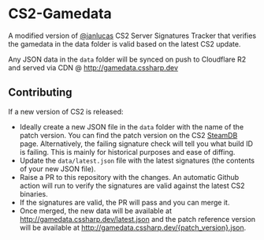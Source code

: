 # CS2-Gamedata

A modified version of [@ianlucas](https://github.com/ianlucas) CS2 Server Signatures Tracker that verifies the gamedata in the data folder is valid based on the latest CS2 update.

Any JSON data in the `data` folder will be synced on push to Cloudflare R2 and served via CDN @ http://gamedata.cssharp.dev

## Contributing

If a new version of CS2 is released:

- Ideally create a new JSON file in the `data` folder with the name of the patch version. You can find the patch version on the CS2 [SteamDB](https://steamdb.info/patchnotes/) page. Alternatively, the failing signature check will tell you what build ID is failing. This is mainly for historical purposes and ease of diffing.
- Update the `data/latest.json` file with the latest signatures (the contents of your new JSON file).
- Raise a PR to this repository with the changes. An automatic Github action will run to verify the signatures are valid against the latest CS2 binaries.
- If the signatures are valid, the PR will pass and you can merge it.
- Once merged, the new data will be available at http://gamedata.cssharp.dev/latest.json and the patch reference version will be available at http://gamedata.cssharp.dev/{patch_version}.json.
